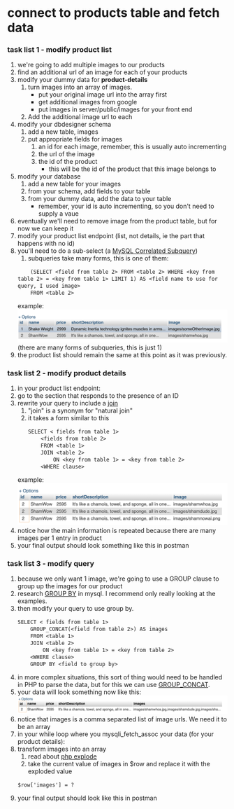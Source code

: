 # connect to products table and fetch data

### task list 1 - modify product list

1. we're going to add multiple images to our products
1. find an additional url of an image for each of your products
1. modify your dummy data for **product-details**
    1. turn images into an array of images.
        - put your original image url into the array first
        - get additional images from google
        - put images in server/public/images for your front end
    1. Add the additional image url to each 
1. modify your dbdesigner schema
    1. add a new table, images
    1. put appropriate fields for images
        1. an id for each image, remember, this is usually auto incrementing
        1. the url of the image
        1. the id of the product
            - this will be the id of the product that this image belongs to
1. modify your database
    1. add a new table for your images
    1. from your schema, add fields to your table
    1. from your dummy data, add the data to your table
        - remember, your id is auto incrementing, so you don't need to supply a vaue
1. eventually we'll need to remove image from the product table, but for now we can keep it
1. modify your product list endpoint (list, not details, ie the part that happens with no id)
1. you'll need to do a sub-select (a [MySQL Correlated Subquery](https://www.w3resource.com/mysql/subqueries/index.php#SM))
    1. subqueries take many forms, this is one of them:
    ```SELECT <fields from table 1>
        (SELECT <field from table 2> FROM <table 2> WHERE <key from table 2> = <key from table 1> LIMIT 1) AS <field name to use for query, I used image>
        FROM <table 2>
    ```
    example: 
    ![images subquery result](assets/be06_1.png)
    (there are many forms of subqueries, this is just 1)
1. the product list should remain the same at this point as it was previously.

### task list 2 - modify product details

1. in your product list endpoint: 
1. go to the section that responds to the presence of an ID
1. rewrite your query to include a [join](https://www.w3resource.com/mysql/advance-query-in-mysql/mysql-natural-join.php)
    1. "join" is a synonym for "natural join"
    1. it takes a form similar to this
        ```
        SELECT < fields from table 1>
            <fields from table 2>
            FROM <table 1>
            JOIN <table 2>
                ON <key from table 1> = <key from table 2>
            <WHERE clause>
        ```
    example: 
    ![images subquery result](assets/be06_2.png)
1. notice how the main information is repeated because there are many images per 1 entry in product
1. your final output should look something like this in postman

### task list 3 - modify query

1. because we only want 1 image, we're going to use a GROUP clause to group up the images for our product
1. research [GROUP BY](https://dev.mysql.com/doc/refman/8.0/en/group-by-handling.html) in mysql.  I recommend only really looking at the examples.
1. then modify your query to use group by.
    ```
    SELECT < fields from table 1>
        GROUP_CONCAT(<field from table 2>) AS images
        FROM <table 1>
        JOIN <table 2>
            ON <key from table 1> = <key from table 2>
        <WHERE clause>
        GROUP BY <field to group by>
    ```
1. in more complex situations, this sort of thing would need to be handled in PHP to parse the data, but for this we can use [GROUP_CONCAT](https://www.w3resource.com/mysql/aggregate-functions-and-grouping/aggregate-functions-and-grouping-group_concat.php).
1. your data will look something now like this:
    ![images subquery result](assets/be06_3.png)
1. notice that images is a comma separated list of image urls.  We need it to be an array
1. in your while loop where you mysqli_fetch_assoc your data (for your product details):
1. transform images into an array
    1. read about [php explode](https://www.php.net/manual/en/function.explode.php)
    1. take the current value of images in $row and replace it with the exploded value
    ```
    $row['images'] = ?
    ```
1. your final output should look like this in postman
    